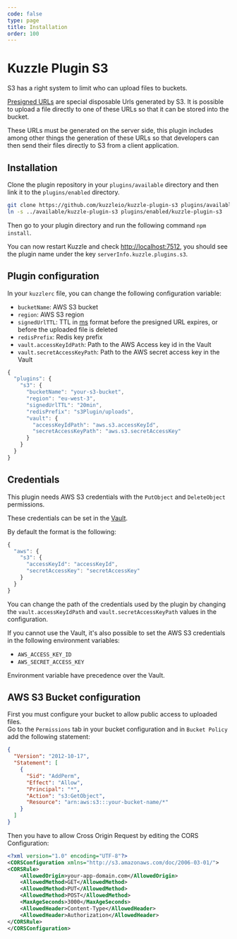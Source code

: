 ```yaml
---
code: false
type: page
title: Installation
order: 100
---
```


# Kuzzle Plugin S3

S3 has a right system to limit who can upload files to buckets.

[Presigned URLs](https://docs.aws.amazon.com/AmazonS3/latest/dev/PresignedUrlUploadObject.html) are special disposable Urls generated by S3. It is possible to upload a file directly to one of these URLs so that it can be stored into the bucket.

These URLs must be generated on the server side, this plugin includes among other things the generation of these URLs so that developers can then send their files directly to S3 from a client application.

## Installation

Clone the plugin repository in your `plugins/available` directory and then link it to the `plugins/enabled` directory.

```bash
git clone https://github.com/kuzzleio/kuzzle-plugin-s3 plugins/available/kuzzle-plugin-s3
ln -s ../available/kuzzle-plugin-s3 plugins/enabled/kuzzle-plugin-s3
```

Then go to your plugin directory and run the following command `npm install`.

You can now restart Kuzzle and check [http://localhost:7512](http://localhost:7512), you should see the plugin name under the key `serverInfo.kuzzle.plugins.s3`.

## Plugin configuration

In your `kuzzlerc` file, you can change the following configuration variable:

  - `bucketName`: AWS S3 bucket
  - `region`: AWS S3 region
  - `signedUrlTTL`: TTL in [ms](https://www.npmjs.com/package/ms) format before the presigned URL expires, or before the uploaded file is deleted
  - `redisPrefix`: Redis key prefix
  - `vault.accessKeyIdPath`: Path to the AWS Access key id in the Vault
  - `vault.secretAccessKeyPath`: Path to the AWS secret access key in the Vault

```js
{
  "plugins": {
    "s3": {
      "bucketName": "your-s3-bucket",
      "region": "eu-west-3",
      "signedUrlTTL": "20min",
      "redisPrefix": "s3Plugin/uploads",
      "vault": {
        "accessKeyIdPath": "aws.s3.accessKeyId",
        "secretAccessKeyPath": "aws.s3.secretAccessKey"
      }
    }
  }
}
```

## Credentials

This plugin needs AWS S3 credentials with the `PutObject` and `DeleteObject` permissions.  
 
These credentials can be set in the [Vault](/core/1/guides/essentials/secrets-vault/).  

By default the format is the following:
```js
{
  "aws": {
    "s3": {
      "accessKeyId": "accessKeyId",
      "secretAccessKey": "secretAccessKey"
    }
  }
}
```

You can change the path of the credentials used by the plugin by changing the `vault.accessKeyIdPath` and `vault.secretAccessKeyPath` values in the configuration.  

If you cannot use the Vault, it's also possible to set the AWS S3 credentials in the following environment variables:
  - `AWS_ACCESS_KEY_ID`
  - `AWS_SECRET_ACCESS_KEY`

Environment variable have precedence over the Vault.

## AWS S3 Bucket configuration

First you must configure your bucket to allow public access to uploaded files.  
Go to the `Permissions` tab in your bucket configuration and in `Bucket Policy` add the following statement:

```json
{
  "Version": "2012-10-17",
  "Statement": [
    {
      "Sid": "AddPerm",
      "Effect": "Allow",
      "Principal": "*",
      "Action": "s3:GetObject",
      "Resource": "arn:aws:s3:::your-bucket-name/*"
    }
  ]
}
```

Then you have to allow Cross Origin Request by editing the CORS Configuration:

```xml
<?xml version="1.0" encoding="UTF-8"?>
<CORSConfiguration xmlns="http://s3.amazonaws.com/doc/2006-03-01/">
<CORSRule>
    <AllowedOrigin>your-app-domain.com</AllowedOrigin>
    <AllowedMethod>GET</AllowedMethod>
    <AllowedMethod>PUT</AllowedMethod>
    <AllowedMethod>POST</AllowedMethod>
    <MaxAgeSeconds>3000</MaxAgeSeconds>
    <AllowedHeader>Content-Type</AllowedHeader>
    <AllowedHeader>Authorization</AllowedHeader>
</CORSRule>
</CORSConfiguration>
```
